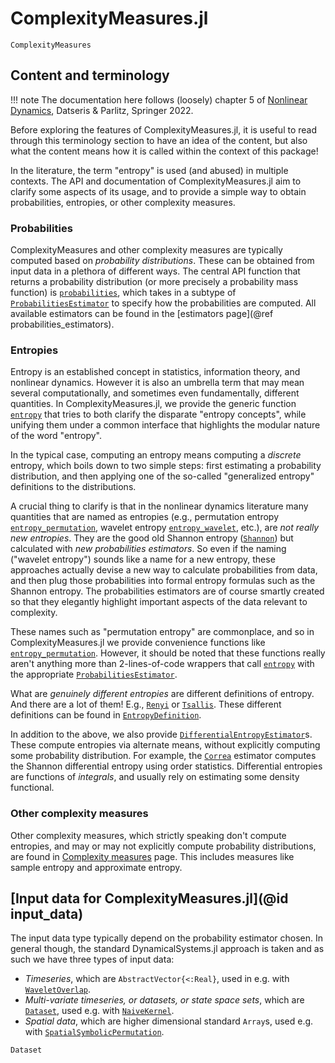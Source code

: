 # ComplexityMeasures.jl

```@docs
ComplexityMeasures
```

## Content and terminology

!!! note
    The documentation here follows (loosely) chapter 5 of
    [Nonlinear Dynamics](https://link.springer.com/book/10.1007/978-3-030-91032-7),
    Datseris & Parlitz, Springer 2022.

Before exploring the features of ComplexityMeasures.jl, it is useful to read through this terminology section to have an idea of the content, but also what the content means how it is called within the context of this package!

In the literature, the term "entropy" is used (and abused) in multiple contexts.
The API and documentation of ComplexityMeasures.jl aim to clarify some aspects of its usage, and to provide a simple way to obtain probabilities, entropies, or other complexity measures.

### Probabilities

ComplexityMeasures and other complexity measures are typically computed based on _probability distributions_.
These can be obtained from input data in a plethora of different ways.
The central API function that returns a probability distribution (or more precisely a probability mass function) is [`probabilities`](@ref), which takes in a subtype of [`ProbabilitiesEstimator`](@ref) to specify how the probabilities are computed.
All available estimators can be found in the [estimators page](@ref probabilities_estimators).

### Entropies

Entropy is an established concept in statistics, information theory, and nonlinear dynamics.
However it is also an umbrella term that may mean several computationally, and sometimes even fundamentally, different quantities.
In ComplexityMeasures.jl, we provide the generic function [`entropy`](@ref) that tries to both clarify the disparate "entropy concepts", while unifying them under a common interface that highlights the modular nature of the word "entropy".

In the typical case, computing an entropy means computing a _discrete_ entropy, which boils down to two simple steps: first estimating a probability distribution, and then applying one of the so-called "generalized entropy" definitions to the distributions.

A crucial thing to clarify is that in the nonlinear dynamics literature many quantities that are named as entropies (e.g., permutation entropy [`entropy_permutation`](@ref), wavelet entropy [`entropy_wavelet`](@ref), etc.), are _not really new entropies_. They are the good old Shannon entropy ([`Shannon`](@ref)) but calculated with _new probabilities estimators_.
So even if the naming ("wavelet entropy") sounds like a name for a new entropy, these approaches actually devise a new way to calculate probabilities from data, and then plug those probabilities into formal entropy formulas such as the Shannon entropy. The probabilities estimators are of course smartly created so that they elegantly highlight important aspects of the data relevant to complexity.

These names such as "permutation entropy" are commonplace, and so in ComplexityMeasures.jl we provide convenience functions like [`entropy_permutation`](@ref). However, it should be noted that these functions really aren't anything more than 2-lines-of-code wrappers that call [`entropy`](@ref) with the appropriate [`ProbabilitiesEstimator`](@ref).

What are _genuinely different entropies_ are different definitions of entropy. And there are a lot of them! E.g., [`Renyi`](@ref) or [`Tsallis`](@ref). These different definitions can be found in [`EntropyDefinition`](@ref).

In addition to the above, we also provide [`DifferentialEntropyEstimator`](@ref)s.
These compute entropies via alternate means, without explicitly computing some
probability distribution. For example, the [`Correa`](@ref) estimator computes the Shannon differential entropy using order statistics.
Differential entropies are functions of _integrals_, and usually
rely on estimating some density functional.


### Other complexity measures

Other complexity measures, which strictly speaking don't compute entropies, and may or may not explicitly compute probability distributions, are found in
[Complexity measures](@ref) page.
This includes measures like sample entropy and approximate entropy.

## [Input data for ComplexityMeasures.jl](@id input_data)

The input data type typically depend on the probability estimator chosen.
In general though, the standard DynamicalSystems.jl approach is taken and as such we have three types of input data:

- _Timeseries_, which are `AbstractVector{<:Real}`, used in e.g. with [`WaveletOverlap`](@ref).
- _Multi-variate timeseries, or datasets, or state space sets_, which are [`Dataset`](@ref), used e.g. with [`NaiveKernel`](@ref).
- _Spatial data_, which are higher dimensional standard `Array`s, used e.g. with  [`SpatialSymbolicPermutation`](@ref).

```@docs
Dataset
```